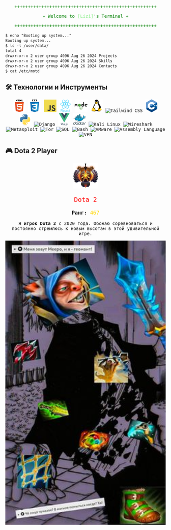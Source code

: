 <p align="center" style="color: green; font-family: monospace; font-size: 14px;">
+++++++++++++++++++++++++++++++++++++++++++++++++++++
</p>
<p align="center" style="color: green; font-family: monospace; font-size: 14px;">
+ Welcome to <span style="color: lightgreen;">[Lizi]</span>'s Terminal                  +
</p>
<p align="center" style="color: green; font-family: monospace; font-size: 14px;">
+++++++++++++++++++++++++++++++++++++++++++++++++++++
</p>

```shell
$ echo "Booting up system..."
Booting up system...
$ ls -l /user/data/
total 4
drwxr-xr-x 2 user group 4096 Aug 26 2024 Projects
drwxr-xr-x 2 user group 4096 Aug 26 2024 Skills
drwxr-xr-x 2 user group 4096 Aug 26 2024 Contacts
$ cat /etc/motd
```
## 🛠 Технологии и Инструменты

<p align="center" style="font-family: monospace;">
  <img src="https://raw.githubusercontent.com/devicons/devicon/master/icons/html5/html5-original-wordmark.svg" alt="HTML5" width="40" height="40" />
  <img src="https://raw.githubusercontent.com/devicons/devicon/master/icons/css3/css3-original-wordmark.svg" alt="CSS3" width="40" height="40" />
  <img src="https://raw.githubusercontent.com/devicons/devicon/master/icons/javascript/javascript-original.svg" alt="JavaScript" width="40" height="40" />
  <img src="https://raw.githubusercontent.com/devicons/devicon/master/icons/react/react-original-wordmark.svg" alt="React" width="40" height="40" />
  <img src="https://raw.githubusercontent.com/devicons/devicon/master/icons/nodejs/nodejs-original-wordmark.svg" alt="Node.js" width="40" height="40" />
  <img src="https://raw.githubusercontent.com/devicons/devicon/master/icons/linux/linux-original.svg" alt="Linux" width="40" height="40" />
  <img src="https://www.vectorlogo.zone/logos/tailwindcss/tailwindcss-icon.svg" alt="Tailwind CSS" width="40" height="40" />
  <img src="https://raw.githubusercontent.com/devicons/devicon/master/icons/cplusplus/cplusplus-original.svg" alt="C++" width="40" height="40" />
  <img src="https://raw.githubusercontent.com/devicons/devicon/master/icons/python/python-original.svg" alt="Python" width="40" height="40" />
  <img src="https://www.vectorlogo.zone/logos/djangoproject/djangoproject-icon.svg" alt="Django" width="40" height="40" />
  <img src="https://raw.githubusercontent.com/devicons/devicon/master/icons/vuejs/vuejs-original-wordmark.svg" alt="Vue.js" width="40" height="40" />
  <img src="https://raw.githubusercontent.com/devicons/devicon/master/icons/docker/docker-original-wordmark.svg" alt="Docker" width="40" height="40" />
  <img src="https://img.icons8.com/color/48/000000/kali-linux.png" alt="Kali Linux" width="40" height="40" />
  <img src="https://cdn.iconscout.com/icon/free/png-256/wireshark-282487.png" alt="Wireshark" width="40" height="40" />
  <img src="https://img.icons8.com/color/48/000000/metasploit.png" alt="Metasploit" width="40" height="40" />
  <img src="https://cdn.iconscout.com/icon/free/png-256/tor-282489.png" alt="Tor" width="40" height="40" />
  <img src="https://img.icons8.com/color/48/000000/sql.png" alt="SQL" width="40" height="40" />
  <img src="https://img.icons8.com/color/48/000000/bash.png" alt="Bash" width="40" height="40" />
  <img src="https://img.icons8.com/color/48/000000/vmware.png" alt="VMware" width="40" height="40" />
  <img src="https://img.icons8.com/color/48/000000/assembly.png" alt="Assembly Language" width="40" height="40" />
  <img src="https://img.icons8.com/color/48/000000/openvpn.png" alt="VPN" width="40" height="40" />
</p>

## 🎮 Dota 2 Player

<p align="center" style="font-family: monospace;">
  <!-- Иконка Dota -->
  <img src="https://github.com/LMDtokyo/LMDtokyo/blob/main/dota.png?raw=true" alt="Dota Image" width="80" height="80" />
</p>

<p align="center" style="font-family: monospace; font-size: 20px; color: #FF0000;">
  Dota 2
</p>

<p align="center" style="font-family: monospace; font-size: 16px;">
  <strong>Ранг:</strong> <span style="color: #FFD700;">467</span>
</p>

<p align="center" style="font-family: monospace; font-size: 14px;">
  Я <strong>игрок Dota 2</strong> с 2020 года. Обожаю соревноваться и постоянно стремлюсь к новым высотам в этой удивительной игре.
</p>

<p align="center">
  <img src="https://github.com/LMDtokyo/LMDtokyo/blob/main/meepo.jpg?raw=true" alt="Meepo Image" width="600" />
</p>

